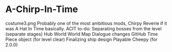 # A-Chirp-In-Time
costume3.png
Probably one of the most ambitious mods, Chirpy Reverie if it was A Hat In Time basically.
ACIT to-do:
Separating bosses from the level (separate stages)
Hub World
World Map
Dialogue changes
GitHub
Time Piece object (for level clear)
Finalizing ship design
Playable Cheepy (for 2.0.0) 

